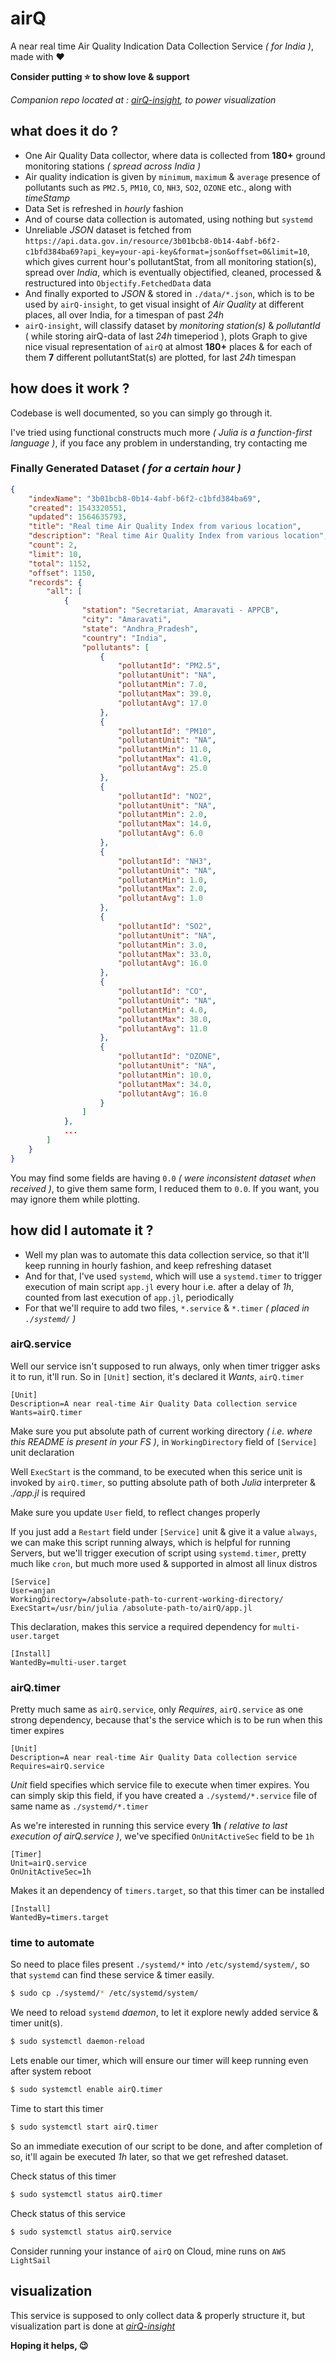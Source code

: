 # airQ
A near real time Air Quality Indication Data Collection Service _( for India )_, made with :heart:

**Consider putting :star: to show love & support**

_Companion repo located at : [airQ-insight](https://github.com/itzmeanjan/airQ-insight), to power visualization_

## what does it do ?
- One Air Quality Data collector, where data is collected from **180+** ground monitoring stations _( spread across India )_
- Air quality indication is given by `minimum`, `maximum` & `average` presence of pollutants such as `PM2.5`, `PM10`, `CO`, `NH3`, `SO2`, `OZONE` etc., along with _timeStamp_
- Data Set is refreshed in _hourly_ fashion
- And of course data collection is automated, using nothing but `systemd`
- Unreliable _JSON_ dataset is fetched from `https://api.data.gov.in/resource/3b01bcb8-0b14-4abf-b6f2-c1bfd384ba69?api_key=your-api-key&format=json&offset=0&limit=10`, which gives current hour's pollutantStat, from all monitoring station(s), spread over _India_, which is eventually objectified, cleaned, processed & restructured into `Objectify.FetchedData` data
- And finally exported to _JSON_ & stored in `./data/*.json`, which is to be used by `airQ-insight`, to get visual insight of _Air Quality_ at different places, all over India, for a timespan of past _24h_
- `airQ-insight`, will classify dataset by _monitoring station(s)_ & _pollutantId_ ( while storing airQ-data of last _24h_ timeperiod ), plots Graph to give nice visual representation of `airQ` at almost **180+** places & for each of them **7** different pollutantStat(s) are plotted, for last _24h_ timespan

## how does it work ?
Codebase is well documented, so you can simply go through it.

I've tried using functional constructs much more _( Julia is a function-first language )_, if you face any problem in understanding, try contacting me
### Finally Generated Dataset _( for a certain hour )_
```json
{
    "indexName": "3b01bcb8-0b14-4abf-b6f2-c1bfd384ba69",
    "created": 1543320551,
    "updated": 1564635793,
    "title": "Real time Air Quality Index from various location",
    "description": "Real time Air Quality Index from various location",
    "count": 2,
    "limit": 10,
    "total": 1152,
    "offset": 1150,
    "records": {
        "all": [
            {
                "station": "Secretariat, Amaravati - APPCB",
                "city": "Amaravati",
                "state": "Andhra_Pradesh",
                "country": "India",
                "pollutants": [
                    {
                        "pollutantId": "PM2.5",
                        "pollutantUnit": "NA",
                        "pollutantMin": 7.0,
                        "pollutantMax": 39.0,
                        "pollutantAvg": 17.0
                    },
                    {
                        "pollutantId": "PM10",
                        "pollutantUnit": "NA",
                        "pollutantMin": 11.0,
                        "pollutantMax": 41.0,
                        "pollutantAvg": 25.0
                    },
                    {
                        "pollutantId": "NO2",
                        "pollutantUnit": "NA",
                        "pollutantMin": 2.0,
                        "pollutantMax": 14.0,
                        "pollutantAvg": 6.0
                    },
                    {
                        "pollutantId": "NH3",
                        "pollutantUnit": "NA",
                        "pollutantMin": 1.0,
                        "pollutantMax": 2.0,
                        "pollutantAvg": 1.0
                    },
                    {
                        "pollutantId": "SO2",
                        "pollutantUnit": "NA",
                        "pollutantMin": 3.0,
                        "pollutantMax": 33.0,
                        "pollutantAvg": 16.0
                    },
                    {
                        "pollutantId": "CO",
                        "pollutantUnit": "NA",
                        "pollutantMin": 4.0,
                        "pollutantMax": 38.0,
                        "pollutantAvg": 11.0
                    },
                    {
                        "pollutantId": "OZONE",
                        "pollutantUnit": "NA",
                        "pollutantMin": 10.0,
                        "pollutantMax": 34.0,
                        "pollutantAvg": 16.0
                    }
                ]
            },
            ...
        ]
    }
}
```
You may find some fields are having `0.0` _( were inconsistent dataset when received )_, to give them same form, I reduced them to `0.0`. If you want, you may ignore them while plotting.

## how did I automate it ?
- Well my plan was to automate this data collection service, so that it'll keep running in hourly fashion, and keep refreshing dataset
- And for that, I've used `systemd`, which will use a `systemd.timer` to trigger execution of main script `app.jl` every hour i.e. after a delay of _1h_, counted from last execution of `app.jl`, periodically
- For that we'll require to add two files, `*.service` & `*.timer` _( placed in `./systemd/` )_

### airQ.service
Well our service isn't supposed to run always, only when timer trigger asks it to run, it'll run. So in `[Unit]` section, it's declared it _Wants_, `airQ.timer`
```
[Unit]
Description=A near real-time Air Quality Data collection service
Wants=airQ.timer
```
Make sure you put absolute path of current working directory _( i.e. where this README is present in your FS )_, in `WorkingDirectory` field of `[Service]` unit declaration

Well `ExecStart` is the command, to be executed when this serice unit is invoked by `airQ.timer`, so putting absolute path of both _Julia_ interpreter & _./app.jl_ is required

Make sure you update `User` field, to reflect changes properly

If you just add a `Restart` field under `[Service]` unit & give it a value `always`, we can make this script running always, which is helpful for running Servers, but we'll trigger execution of script using `systemd.timer`, pretty much like `cron`, but much more used & supported in almost all linux distros
```
[Service]
User=anjan
WorkingDirectory=/absolute-path-to-current-working-directory/
ExecStart=/usr/bin/julia /absolute-path-to/airQ/app.jl
```
This declaration, makes this service a required dependency for `multi-user.target`
```
[Install]
WantedBy=multi-user.target
```
### airQ.timer
Pretty much same as `airQ.service`, only _Requires_, `airQ.service` as one strong dependency, because that's the service which is to be run when this timer expires
```
[Unit]
Description=A near real-time Air Quality Data collection service
Requires=airQ.service
```
_Unit_ field specifies which service file to execute when timer expires.
You can simply skip this field, if you have created a `./systemd/*.service` file of same name as `./systemd/*.timer`

As we're interested in running this service every **1h** _( relative to last execution of airQ.service )_, we've specified `OnUnitActiveSec` field to be `1h`
```
[Timer]
Unit=airQ.service
OnUnitActiveSec=1h
```
Makes it an dependency of `timers.target`, so that this timer can be installed
```
[Install]
WantedBy=timers.target
```
### time to automate
So need to place files present `./systemd/*` into `/etc/systemd/system/`, so that `systemd` can find these service & timer easily.
```bash
$ sudo cp ./systemd/* /etc/systemd/system/
```
We need to reload `systemd` _daemon_, to let it explore newly added service & timer unit(s).
```bash
$ sudo systemctl daemon-reload
```
Lets enable our timer, which will ensure our timer will keep running even after system reboot
```bash
$ sudo systemctl enable airQ.timer
```
Time to start this timer
```bash
$ sudo systemctl start airQ.timer
```
So an immediate execution of our script to be done, and after completion of so, it'll again be executed _1h_ later, so that we get refreshed dataset.

Check status of this timer
```bash
$ sudo systemctl status airQ.timer
```
Check status of this service
```bash
$ sudo systemctl status airQ.service
```
Consider running your instance of `airQ` on Cloud, mine runs on `AWS LightSail`
## visualization
This service is supposed to only collect data & properly structure it, but visualization part is done at _[airQ-insight](https://github.com/itzmeanjan/airQ-insight)_

**Hoping it helps, :wink:**

